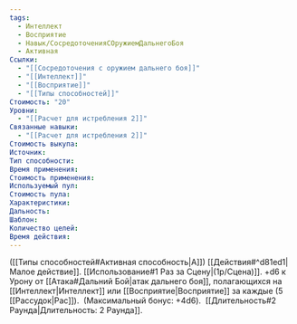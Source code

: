 ```yaml
---
tags:
  - Интеллект
  - Восприятие
  - Навык/СосредоточенияСОружиемДальнегоБоя
  - Активная
Ссылки:
  - "[[Сосредоточения с оружием дальнего боя]]"
  - "[[Интеллект]]"
  - "[[Восприятие]]"
  - "[[Типы способностей]]"
Стоимость: "20"
Уровни:
  - "[[Расчет для истребления 2]]"
Связанные навыки:
  - "[[Расчет для истребления 2]]"
Стоимость выкупа:
Источник:
Тип способности:
Время применения:
Стоимость применения:
Используемый пул:
Стоимость пула:
Характеристики:
Дальность:
Шаблон:
Количество целей:
Время действия:
---
```

([[Типы способностей#Активная способность|А]]) [[Действия#^d81ed1|Малое действие]]. [[Использование#1 Раз за Сцену|(1р/Сцена)]]. +d6 к Урону от [[Атака#Дальний Бой|атак дальнего боя]], полагающихся на [[Интеллект|Интеллект]] или [[Восприятие|Восприятие]] за каждые 
(5 [[Рассудок|Рас]]). 
(Максимальный бонус: +4d6). 
[[Длительность#2 Раунда|Длительность: 2 Раунда]].